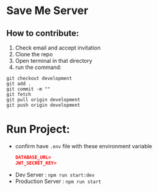 # Save Me Server

## How to contribute:
1. Check email and accept invitation
2. Clone the repo
3. Open terminal in that directory
4. run the command:
  ```
  git checkout development
  git add .
  git commit -m ""
  git fetch
  git pull origin development
  git push origin development
  ```

# Run Project:
  * confirm have `.env` file with these environment variable
    ```json
    DATABASE_URL=
    JWT_SECRET_KEY=
    ```
  * Dev Server :  `npm run start:dev`
  * Production Server :  `npm run start`